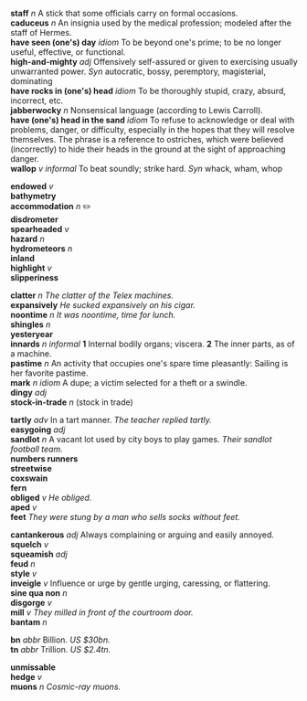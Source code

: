 
__staff__ _n_ A stick that some officials carry on formal occasions.  
__caduceus__ _n_ An insignia used by the medical profession; modeled after the staff of Hermes.  
__have seen (one's) day__ _idiom_ To be beyond one's prime; to be no longer useful, effective, or functional.  
__high-and-mighty__ _adj_ Offensively self-assured or given to exercising usually unwarranted power. _Syn_ autocratic, bossy, peremptory, magisterial, dominating  
__have rocks in (one's) head__ _idiom_ To be thoroughly stupid, crazy, absurd, incorrect, etc.  
__jabberwocky__ _n_ Nonsensical language (according to Lewis Carroll).  
__have (one's) head in the sand__ _idiom_ To refuse to acknowledge or deal with problems, danger, or difficulty, especially in the hopes that they will resolve themselves. The phrase is a reference to ostriches, which were believed (incorrectly) to hide their heads in the ground at the sight of approaching danger.  
__wallop__ _v_ _informal_ To beat soundly; strike hard. _Syn_ whack, wham, whop  

__endowed__ _v_  
__bathymetry__  
__accommodation__ _n_ :pencil2:  
__disdrometer__  
__spearheaded__ _v_  
__hazard__ _n_  
__hydrometeors__ _n_  
__inland__  
__highlight__ _v_  
__slipperiness__  

__clatter__ _n_ _The clatter of the Telex machines._  
__expansively__ _He sucked expansively on his cigar._  
__noontime__ _n_ _It was noontime, time for lunch._  
__shingles__ _n_  
__yesteryear__  
__innards__ _n_ _informal_ __1__ Internal bodily organs; viscera. __2__ The inner parts, as of a machine.  
__pastime__ _n_  An activity that occupies one's spare time pleasantly: Sailing is her favorite pastime.  
__mark__ _n_ _idiom_ A dupe; a victim selected for a theft or a swindle.  
__dingy__ _adj_  
__stock-in-trade__ _n_ (stock in trade)  

__tartly__ _adv_ In a tart manner. _The teacher replied tartly._  
__easygoing__ _adj_  
__sandlot__ _n_ A vacant lot used by city boys to play games. _Their sandlot football team._  
__numbers runners__  
__streetwise__  
__coxswain__  
__fern__  
__obliged__ _v_ _He obliged._  
__aped__ _v_  
__feet__ _They were stung by a man who sells socks without feet._  

__cantankerous__ _adj_ Always complaining or arguing and easily annoyed.  
__squelch__ _v_  
__squeamish__ _adj_  
__feud__ _n_  
__style__ _v_  
__inveigle__ _v_ Influence or urge by gentle urging, caressing, or flattering.  
__sine qua non__ _n_  
__disgorge__ _v_  
__mill__ _v_ _They milled in front of the courtroom door._  
__bantam__ _n_  

__bn__ _abbr_ Billion. _US $30bn._  
__tn__ _abbr_ Trillion. _US $2.4tn._  

__unmissable__  
__hedge__ _v_  
__muons__ _n_ _Cosmic-ray muons._  
